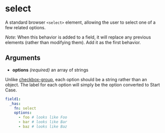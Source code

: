 # select

A standard browser `<select>` element, allowing the user to select one of a few related options.

_Note:_ When this behavior is added to a field, it will replace any previous elements (rather than modifying them). Add it as the first behavior.

## Arguments

* **options** _(required)_ an array of strings

Unlike [checkbox-group](https://github.com/nymag/clay-kiln/blob/master/behaviors/checkbox-group.md), each option should be a string rather than an object. The label for each option will simply be the option converted to Start Case.

```yaml
field1:
  _has:
    fn: select
    options:
      - foo # looks like Foo
      - bar # looks like Bar
      - baz # looks like Baz
```
